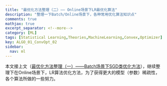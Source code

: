 ```yaml
---
title: "最优化方法整理（二）—— Online场景下LR最优化算法"
description: "整理一下Batch/Online场景下，各种常用优化算法知识点"
comments: true
mathjax: true
excerpt_separator: <!--more-->
category: [ML]
tags: [Statistical Learning,Theories,MachineLearning,Convex,Optimizer]
key: ALGO_01_ConvOpt_02
sidebar:
  nav: ml
---
```


本文接上文（[最优化方法整理（一）——Batch场景下SGD类优化方法](http://libingchen.me/ml/2018/12/03/Algorithms-1-Convex-Optimizers-01.html)），继续整理下在Online场景下，LR算法优化方法，为了获得更大的模型（参数）稀疏性，各个算法所做的一些努力。

<!--more-->



